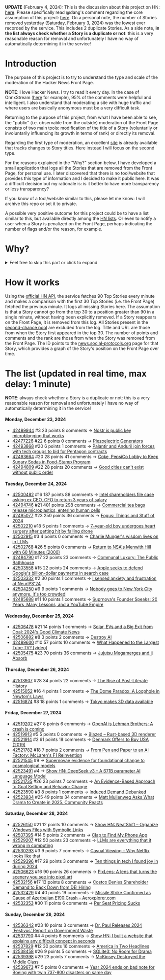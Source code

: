 **UPDATE** (February 4, 2024): This is the discussion about this project on HN: [here](https://news.ycombinator.com/item?id=39230513). Please specifically read @dang's comment regarding the core assumption of this project: [here](https://news.ycombinator.com/item?id=39231537). On a personal note, the number of Stories removed yesterday (Saturday, February 3, 2024) was the lowest ever recorded by the service. This includes 2 duplicate Stories. As a side note, **in the list always check whether a Story is a duplicate or not**: this is a very reasonable reason for removal and unfortunately I have no way of automatically determining it in the service!

# Introduction

The purpose of this project is to try to understand the type and scale of the moderation of the Hacker News Front Page.

**NOTE**: I love Hacker News. I try to read it every day. In the case of OnnxStream ([here](https://news.ycombinator.com/item?id=37752632) for example), 95% of the comments were helpful and intelligent. I also understand that moderating a site with huge traffic and where users are basically anonymous must be a very difficult task.

Returning to the purpose of this project, from what I have been able to see, the "public" (i.e. observable from the outside) moderation of the Front Page consists of two main tools: modification of the title of a Story (voluntarily or involuntarily influencing its growth in terms of rank) or directly its removal.

Regarding the first type of moderation, an excellent [site](https://hackernewstitles.netlify.app/) is already available that tracks changes to Story titles. Here instead I will focus on the second type.

For the reasons explained in the "Why?" section below, I have developed a small application that logs all the Stories that are removed from the Front Page, for personal use. I later discovered that there is no tool/website that provides this type of information and I decided to make it public here. It was a difficult decision but my rationale is: is it better to have more transparency or less transparency?

If you know of a tool/website similar to this, please let me know: I will archive this repo or set it to private.

A possible very positive outcome for this project could be to have a list similar to this, but available directly among the [HN lists](https://news.ycombinator.com/lists). Or even to notify a user when a Story is penalized on the Front Page, perhaps indicating the number of flags and/or the reason, for example.

# Why?

<details>
<summary>Feel free to skip this part or click to expand</summary>

A friend of mine posted two Stories on Hacker News related to OnnxStream (31 days apart), the first related to SDXL Turbo support and the second related to TinyLlama and Mistral 7B support.

In the case of the [first](https://news.ycombinator.com/item?id=38646969), the Story was among the first on the Front Page, until its title was changed from "Stable Diffusion Turbo on a Raspberry Pi Zero 2 generates an image in 29 minutes" to "OnnxStream: Stable Diffusion XL 1.0 Base on a Raspberry Pi Zero 2". This effectively "killed" the Story. One user pointed out that the new title didn't reflect the spirit of the Story (thanks @practice9).

In the case of the [second](https://news.ycombinator.com/item?id=38991145), the Story was in third place on the Front Page, less than an hour after the submission. In this case it was simply removed from the Front Page.

Having discovered this, perplexed, I sent an email to the moderator. @dang, who was very kind and quick in his response, explained to me that the Story had been flagged by users even without being explicitly [flagged], and that he could therefore only hypothesize the causes of the flag. His hypothesis was that (some?) users might be fed up with news related to LLMs.

While I have no reason to doubt Daniel's good faith, it's hard to believe that HN users would be tired of LLM-related news.

So I decided to develop a small console application to determine the frequency of this phenomenon (actually I was also motivated by the prospect of writing some C# code, after more than 2 years of complete abstinence). I subsequently discovered that there were no tools/websites that monitored this specific phenomenon and I therefore decided to make it public here.

</details>

# How it works

Using the [official HN API](https://github.com/HackerNews/API), the service fetches 90 Top Stories every minute and makes a comparison with the first 30 Top Stories (i.e. the Front Page) fetched the previous minute. It logs all missing Stories here. The assumption is that a Story cannot go from the top 30 to a position greater than 90 in a single minute, without having been explicitly removed. If a Story reappears on the Front Page, it is removed from this log. All Stories present in the [second-chance pool](https://news.ycombinator.com/pool) are excluded from the log. Title and URL are those from when the Story first appeared in the top 30. The number of points and comments and the rank are those from when the Story was removed from the Front Page. The ID points to the [news.social-protocols.org](https://news.social-protocols.org) page for that Story, which provides a graph of the Story's position on the Front Page over time.

# The list (updated in real time, max delay: 1 minute)

**NOTE**: always check whether a Story is a duplicate or not: this is a very reasonable reason for removal and unfortunately I have no way of automatically determining it in the service!

#### **Monday, December 23, 2024**
<!-- HN:42489944:start -->
* [42489944](https://news.social-protocols.org/stats?id=42489944) #3 23 points 8 comments -> [Nostr is public key microblogging that works](https://github.com/nostr-protocol/nips/blob/master/01.md)<!-- HN:42489944:end --><!-- HN:42477226:start -->
* [42477226](https://news.social-protocols.org/stats?id=42477226) #22 6 points 0 comments -> [Piezoelectric Generators](https://www.americanpiezo.com/knowledge-center/piezo-theory/generators/)<!-- HN:42477226:end --><!-- HN:42493868:start -->
* [42493868](https://news.social-protocols.org/stats?id=42493868) #20 6 points 1 comments -> [Palantir and Anduril join forces with tech groups to bid for Pentagon contracts](https://www.ft.com/content/6cfdfe2b-6872-4963-bde8-dc6c43be5093)<!-- HN:42493868:end --><!-- HN:42493664:start -->
* [42493664](https://news.social-protocols.org/stats?id=42493664) #20 28 points 41 comments -> [Coke, PepsiCo Lobby to Keep Sugary Sodas in Food-Stamp Program](https://www.wsj.com/politics/policy/rfk-jr-soda-snap-food-stamps-coke-pepsi-9bd9a872)<!-- HN:42493664:end --><!-- HN:42494809:start -->
* [42494809](https://news.social-protocols.org/stats?id=42494809) #22 28 points 20 comments -> [Good cities can't exist without public order](https://www.noahpinion.blog/p/good-cities-cant-exist-without-public)<!-- HN:42494809:end -->
#### **Tuesday, December 24, 2024**
<!-- HN:42500482:start -->
* [42500482](https://news.social-protocols.org/stats?id=42500482) #16 187 points 88 comments -> [Intel shareholders file case asking ex CEO, CFO to return 3 years of salary](https://www.cfodive.com/news/intel-shareholders-yank-exceo-cfo-compensation-foundry/736193/)<!-- HN:42500482:end --><!-- HN:42494746:start -->
* [42494746](https://news.social-protocols.org/stats?id=42494746) #21 401 points 298 comments -> [Commercial tea bags release microplastics, entering human cells](https://medicalxpress.com/news/2024-12-commercial-tea-bags-millions-microplastics.html)<!-- HN:42494746:end --><!-- HN:42495077:start -->
* [42495077](https://news.social-protocols.org/stats?id=42495077) #23 250 points 36 comments -> [Fogus: Things and Stuff of 2024](https://blog.fogus.me/2024/12/23/the-best-things-and-stuff-of-2024/)<!-- HN:42495077:end --><!-- HN:42502210:start -->
* [42502210](https://news.social-protocols.org/stats?id=42502210) #18 5 points 1 comments -> [7-year-old boy undergoes heart surgery after getting hit by falling drone](https://www.cbsnews.com/news/florida-holiday-show-drone-collision-orlando/)<!-- HN:42502210:end --><!-- HN:42502915:start -->
* [42502915](https://news.social-protocols.org/stats?id=42502915) #3 4 points 0 comments -> [Charlie Munger's wisdom lives on in LLMs](https://bren.blog/charlie-munger-lives-on-in-llms)<!-- HN:42502915:end --><!-- HN:42502768:start -->
* [42502768](https://news.social-protocols.org/stats?id=42502768) #26 5 points 0 comments -> [Return to NSA's Menwith Hill with 60 Minutes (2000)](https://cryptome.org/menwith-mn60.htm)<!-- HN:42502768:end --><!-- HN:42484790:start -->
* [42484790](https://news.social-protocols.org/stats?id=42484790) #17 22 points 23 comments -> [Communal Luxury: The Public Bathhouse](https://solar.lowtechmagazine.com/2024/09/communal-luxury-the-public-bathhouse/)<!-- HN:42484790:end --><!-- HN:42503558:start -->
* [42503558](https://news.social-protocols.org/stats?id=42503558) #15 22 points 24 comments -> [Apple seeks to defend Google's billion-dollar payments in search case](https://www.reuters.com/technology/apple-seeks-defend-googles-billion-dollar-payments-search-case-2024-12-24/)<!-- HN:42503558:end --><!-- HN:42503332:start -->
* [42503332](https://news.social-protocols.org/stats?id=42503332) #2 30 points 1 comments -> [I sensed anxiety and frustration at NeurIPS'24](https://kyunghyuncho.me/i-sensed-anxiety-and-frustration-at-neurips24/)<!-- HN:42503332:end --><!-- HN:42504250:start -->
* [42504250](https://news.social-protocols.org/stats?id=42504250) #9 9 points 1 comments -> [Nobody goes to New York City anymore. It's too crowded](https://www.natesilver.net/p/nobody-goes-to-new-york-city-anymore)<!-- HN:42504250:end --><!-- HN:42485688:start -->
* [42485688](https://news.social-protocols.org/stats?id=42485688) #11 10 points 1 comments -> [Suprnova's Founder Speaks: 20 Years, Many Lessons, and a YouTube Empire](https://torrentfreak.com/suprnovas-founder-speaks-20-years-many-lessons-and-a-youtube-empire-241219/)<!-- HN:42485688:end -->
#### **Wednesday, December 25, 2024**
<!-- HN:42506478:start -->
* [42506478](https://news.social-protocols.org/stats?id=42506478) #21 14 points 1 comments -> [Solar, EVs and a Big Exit from Coal: 2024's Good Climate News](https://www.bloomberg.com/news/articles/2024-12-24/solar-evs-and-a-big-exit-from-coal-2024-s-good-climate-news)<!-- HN:42506478:end --><!-- HN:42506882:start -->
* [42506882](https://news.social-protocols.org/stats?id=42506882) #8 3 points 2 comments -> [Destroy AI](https://ali-alkhatib.com/blog/fuck-up-ai)<!-- HN:42506882:end --><!-- HN:42489600:start -->
* [42489600](https://news.social-protocols.org/stats?id=42489600) #10 57 points 10 comments -> [What Happened to the Largest Tube TV? [video]](https://www.youtube.com/watch?v=JfZxOuc9Qwk)<!-- HN:42489600:end --><!-- HN:42505475:start -->
* [42505475](https://news.social-protocols.org/stats?id=42505475) #23 70 points 36 comments -> [Jujutsu Megamerges and jj Absorb](https://v5.chriskrycho.com/journal/jujutsu-megamerges-and-jj-absorb/)<!-- HN:42505475:end -->
#### **Thursday, December 26, 2024**
<!-- HN:42513907:start -->
* [42513907](https://news.social-protocols.org/stats?id=42513907) #28 34 points 22 comments -> [The Rise of Post-Literate History](https://www.compactmag.com/article/the-rise-of-post-literate-history/)<!-- HN:42513907:end --><!-- HN:42515052:start -->
* [42515052](https://news.social-protocols.org/stats?id=42515052) #16 4 points 1 comments -> [The Dome Paradox: A Loophole in Newton's Laws](https://www.youtube.com/watch?v=EjZB81jCGj4)<!-- HN:42515052:end --><!-- HN:42516874:start -->
* [42516874](https://news.social-protocols.org/stats?id=42516874) #8 18 points 1 comments -> [Tokyo makes 3D data available](https://info.tokyo-digitaltwin.metro.tokyo.lg.jp/3dmodel/)<!-- HN:42516874:end -->
#### **Friday, December 27, 2024**
<!-- HN:42519202:start -->
* [42519202](https://news.social-protocols.org/stats?id=42519202) #27 8 points 6 comments -> [OpenAI is Lehman Brothers: A crash is coming](https://sherwood.news/tech/open-ai-is-lehman-brothers/)<!-- HN:42519202:end --><!-- HN:42519913:start -->
* [42519913](https://news.social-protocols.org/stats?id=42519913) #5 5 points 0 comments -> [Blazed – Rust-based 3D renderer](https://github.com/splurf/blazed-demo)<!-- HN:42519913:end --><!-- HN:42521914:start -->
* [42521914](https://news.social-protocols.org/stats?id=42521914) #2 61 points 18 comments -> [Denmark Offers to Buy USA (2019)](https://www.newyorker.com/humor/borowitz-report/denmark-offers-to-buy-us)<!-- HN:42521914:end --><!-- HN:42521782:start -->
* [42521782](https://news.social-protocols.org/stats?id=42521782) #18 7 points 2 comments -> [From Pen and Paper to an AI Factory: McLaren's F1 Reinvention](https://www.mclaren.com/racing/partners/dell-technologies/how-ai-is-revolutionising-f1-presented-by-dell-technologies/)<!-- HN:42521782:end --><!-- HN:42521545:start -->
* [42521545](https://news.social-protocols.org/stats?id=42521545) #9 -> [Supernovae evidence for foundational change to cosmological models](https://academic.oup.com/mnrasl/article/537/1/L55/7926647)<!-- HN:42521545:end --><!-- HN:42523491:start -->
* [42523491](https://news.social-protocols.org/stats?id=42523491) #4 -> [Show HN: DeepSeek v3 – A 671B parameter AI Language Model](https://deepseekv3.org/)<!-- HN:42523491:end --><!-- HN:42521735:start -->
* [42521735](https://news.social-protocols.org/stats?id=42521735) #26 23 points 7 comments -> [An Evidence-Based Approach to Goal Setting and Behavior Change](https://www.strongerbyscience.com/goal-setting/)<!-- HN:42521735:end --><!-- HN:42523590:start -->
* [42523590](https://news.social-protocols.org/stats?id=42523590) #3 8 points 1 comments -> [Induced Demand Debunked](https://urbanreforminstitute.org/2023/06/induced-demand-debunked/)<!-- HN:42523590:end --><!-- HN:42523934:start -->
* [42523934](https://news.social-protocols.org/stats?id=42523934) #25 49 points 34 comments -> [Matt Mullenweg Asks What Drama to Create in 2025, Community Reacts](https://wptavern.com/matt-mullenweg-asks-what-drama-to-create-in-2025-community-reacts)<!-- HN:42523934:end -->
#### **Saturday, December 28, 2024**
<!-- HN:42526150:start -->
* [42526150](https://news.social-protocols.org/stats?id=42526150) #21 12 points 10 comments -> [Show HN: NeatShift – Organize Windows Files with Symbolic Links](https://github.com/BytexGrid/NeatShift)<!-- HN:42526150:end --><!-- HN:42507395:start -->
* [42507395](https://news.social-protocols.org/stats?id=42507395) #14 5 points 2 comments -> [Clap to Find My Phone App](https://getmobi.ai/)<!-- HN:42507395:end --><!-- HN:42529207:start -->
* [42529207](https://news.social-protocols.org/stats?id=42529207) #12 50 points 23 comments -> [LLMs are everything that it wrong in computing](https://crys.site/blog/2024/llms-scare-me/)<!-- HN:42529207:end --><!-- HN:42530293:start -->
* [42530293](https://news.social-protocols.org/stats?id=42530293) #3 9 points 7 comments -> [Casual Viewing – Why Netflix looks like that](https://www.nplusonemag.com/issue-49/essays/casual-viewing/)<!-- HN:42530293:end --><!-- HN:42529396:start -->
* [42529396](https://news.social-protocols.org/stats?id=42529396) #17 29 points 3 comments -> [Ten things in tech I found joy in during 2024](https://rubenerd.com/ten-it-things-i-found-joy-in-this-year/)<!-- HN:42529396:end --><!-- HN:42506623:start -->
* [42506623](https://news.social-protocols.org/stats?id=42506623) #16 90 points 26 comments -> [PixLens: A lens that turns the scenery you see into pixel art](https://monoli-shop.com/products/pixlens-コピー)<!-- HN:42506623:end --><!-- HN:42532156:start -->
* [42532156](https://news.social-protocols.org/stats?id=42532156) #17 13 points 8 comments -> [Costco Denies Shareholder Demand to Back Down from DEI Hiring](https://www.newsweek.com/costco-board-shareholder-dei-hiring-2006717)<!-- HN:42532156:end --><!-- HN:42532429:start -->
* [42532429](https://news.social-protocols.org/stats?id=42532429) #4 40 points 19 comments -> [Missile Strike Confirmed as Cause of Azerbaijan E190 Crash – Aeroxplorer.com](https://aeroxplorer.com/articles/missile-strike-confirmed-as-cause-of-azerbaijan-e190-crash.php)<!-- HN:42532429:end --><!-- HN:42532353:start -->
* [42532353](https://news.social-protocols.org/stats?id=42532353) #30 11 points 6 comments -> [Per Seat Pricing Sucks](https://blog.flippercloud.io/per-seat-pricing-sucks/)<!-- HN:42532353:end -->
#### **Sunday, December 29, 2024**
<!-- HN:42536342:start -->
* [42536342](https://news.social-protocols.org/stats?id=42536342) #23 10 points 3 comments -> [Dr. Paul Releases 2024 'Festivus' Report on Government Waste](https://www.hsgac.senate.gov/media/reps/dr-paul-releases-2024-festivus-report-on-government-waste/)<!-- HN:42536342:end --><!-- HN:42537790:start -->
* [42537790](https://news.social-protocols.org/stats?id=42537790) #4 4 points 6 comments -> [Show HN: I built a website that explains any difficult concept in seconds](https://www.nodsgy.com/)<!-- HN:42537790:end --><!-- HN:42537829:start -->
* [42537829](https://news.social-protocols.org/stats?id=42537829) #12 30 points 16 comments -> [America in Two Headlines](https://www.kenklippenstein.com/p/america-in-two-headlines)<!-- HN:42537829:end --><!-- HN:42538458:start -->
* [42538458](https://news.social-protocols.org/stats?id=42538458) #26 9 points 5 comments -> [SQLite3: No Room for Drama](https://calmlog.medium.com/sqlite3-no-room-for-drama-ceea8a84426e)<!-- HN:42538458:end --><!-- HN:42539398:start -->
* [42539398](https://news.social-protocols.org/stats?id=42539398) #29 23 points 7 comments -> [McKinsey Destroyed the Middle Class](https://www.theatlantic.com/ideas/archive/2020/02/how-mckinsey-destroyed-middle-class/605878/)<!-- HN:42539398:end --><!-- HN:42539673:start -->
* [42539673](https://news.social-protocols.org/stats?id=42539673) #7 5 points 0 comments -> [Year 2024 ends on bad note for Boeing with twin 737-800 disasters on same day](https://telanganatoday.com/year-2024-ends-bad-note-boeing-twin-disasters-striking-737-800-aircraft-same-day)<!-- HN:42539673:end -->
